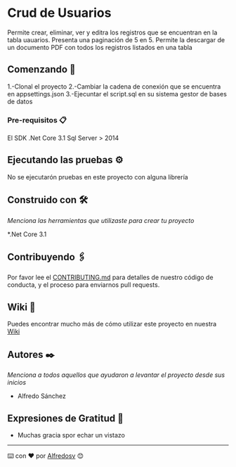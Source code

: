 # Crud de Usuarios

Permite crear, eliminar, ver y editra los registros que se encuentran en la tabla uauarios.
Presenta una paginación de 5 en 5.
Permite la descargar de un documento PDF con todos los registros listados en una tabla

## Comenzando 🚀

1.-Clonal el proyecto
2.-Cambiar la cadena de conexión que se encuentra en appsettings.json
3.-Ejecuntar el script.sql en su sistema gestor de bases de datos


### Pre-requisitos 📋

El SDK .Net Core 3.1
Sql Server > 2014



## Ejecutando las pruebas ⚙️

No se ejecutarón pruebas en este proyecto con alguna librería



## Construido con 🛠️

_Menciona las herramientas que utilizaste para crear tu proyecto_

*.Net  Core 3.1

## Contribuyendo 🖇️

Por favor lee el [CONTRIBUTING.md](https://gist.github.com/villanuevand/xxxxxx) para detalles de nuestro código de conducta, y el proceso para enviarnos pull requests.

## Wiki 📖

Puedes encontrar mucho más de cómo utilizar este proyecto en nuestra [Wiki](https://github.com/tu/proyecto/wiki)


## Autores ✒️

_Menciona a todos aquellos que ayudaron a levantar el proyecto desde sus inicios_

* Alfredo Sánchez


## Expresiones de Gratitud 🎁

* Muchas gracia spor echar un vistazo

---
⌨️ con ❤️ por [Alfredosv](https://github.com/AlfredoSV) 😊
